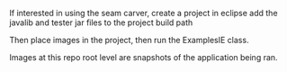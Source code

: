 If interested in using the seam carver, create a project in eclipse add the javalib and tester jar files to the project build path

Then place images in the project, then run the ExamplesIE class.

Images at this repo root level are snapshots of the application being ran.

